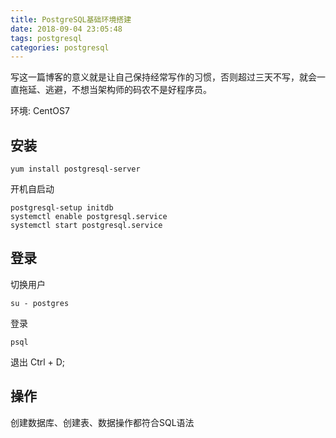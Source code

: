 ```yaml
---
title: PostgreSQL基础环境搭建
date: 2018-09-04 23:05:48
tags: postgresql
categories: postgresql
---
```

写这一篇博客的意义就是让自己保持经常写作的习惯，否则超过三天不写，就会一直拖延、逃避，不想当架构师的码农不是好程序员。

环境: CentOS7

<!-- more -->

## 安装 ##

	yum install postgresql-server

开机自启动

	postgresql-setup initdb
	systemctl enable postgresql.service
	systemctl start postgresql.service

## 登录 ##

切换用户

	su - postgres

登录

	psql

退出 Ctrl + D;

## 操作 ##

创建数据库、创建表、数据操作都符合SQL语法
